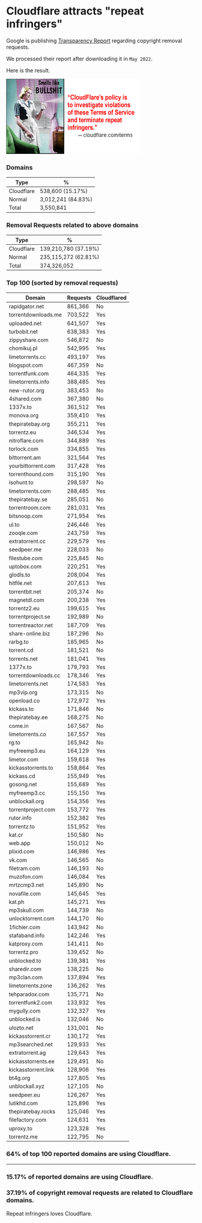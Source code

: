 # Cloudflare attracts "repeat infringers"

Google is publishing [Transparency Report](https://transparencyreport.google.com/copyright/overview) regarding copyright removal requests.

We processed their report after downloading it in `May 2022`.

Here is the result.

![](../../image/smellslikebs.gif)


### Domains

| Type | % |
| --- | --- |
| Cloudflare | 538,600 (15.17%) |
| Normal | 3,012,241 (84.83%) |
| Total | 3,550,841 |


### Removal Requests related to above domains

| Type | % |
| --- | --- |
| Cloudflare | 139,210,780 (37.19%) |
| Normal | 235,115,272 (62.81%) |
| Total | 374,326,052 |


### Top 100 (sorted by removal requests)

| Domain | Requests | Cloudflared |
| --- | --- | --- |
| rapidgator.net | 861,366 | No |
| torrentdownloads.me | 703,522 | Yes |
| uploaded.net | 641,507 | Yes |
| turbobit.net | 638,383 | Yes |
| zippyshare.com | 546,872 | No |
| chomikuj.pl | 542,995 | Yes |
| limetorrents.cc | 493,197 | Yes |
| blogspot.com | 467,359 | No |
| torrentfunk.com | 464,335 | Yes |
| limetorrents.info | 388,485 | Yes |
| new-rutor.org | 383,453 | No |
| 4shared.com | 367,380 | No |
| 1337x.to | 361,512 | Yes |
| monova.org | 359,410 | Yes |
| thepiratebay.org | 355,211 | Yes |
| torrentz.eu | 346,534 | Yes |
| nitroflare.com | 344,889 | Yes |
| torlock.com | 334,855 | Yes |
| bittorrent.am | 321,564 | Yes |
| yourbittorrent.com | 317,428 | Yes |
| torrenthound.com | 315,190 | Yes |
| isohunt.to | 298,597 | No |
| limetorrents.com | 288,485 | Yes |
| thepiratebay.se | 285,051 | No |
| torrentroom.com | 281,031 | Yes |
| bitsnoop.com | 271,954 | Yes |
| ul.to | 246,446 | Yes |
| zooqle.com | 243,759 | Yes |
| extratorrent.cc | 229,579 | Yes |
| seedpeer.me | 228,033 | No |
| filestube.com | 225,845 | No |
| uptobox.com | 220,251 | Yes |
| glodls.to | 208,004 | Yes |
| hitfile.net | 207,613 | Yes |
| torrentbit.net | 205,374 | No |
| magnetdl.com | 200,238 | Yes |
| torrentz2.eu | 199,615 | Yes |
| torrentproject.se | 192,989 | No |
| torrentreactor.net | 187,709 | Yes |
| share-online.biz | 187,296 | No |
| rarbg.to | 185,965 | No |
| torrent.cd | 181,521 | No |
| torrents.net | 181,041 | Yes |
| 1377x.to | 179,793 | Yes |
| torrentdownloads.cc | 178,346 | Yes |
| limetorrents.net | 174,583 | Yes |
| mp3vip.org | 173,315 | No |
| openload.co | 172,972 | Yes |
| kickass.to | 171,846 | No |
| thepiratebay.ee | 168,275 | No |
| come.in | 167,567 | No |
| limetorrents.co | 167,557 | Yes |
| rg.to | 165,942 | No |
| myfreemp3.eu | 164,129 | Yes |
| limetor.com | 159,618 | Yes |
| kickasstorrents.to | 158,864 | Yes |
| kickass.cd | 155,949 | Yes |
| gosong.net | 155,689 | Yes |
| myfreemp3.cc | 155,150 | Yes |
| unblockall.org | 154,356 | Yes |
| torrentproject.com | 153,772 | Yes |
| rutor.info | 152,382 | Yes |
| torrentz.to | 151,952 | Yes |
| kat.cr | 150,580 | No |
| web.app | 150,012 | No |
| plixid.com | 146,986 | Yes |
| vk.com | 146,565 | No |
| filetram.com | 146,193 | No |
| muzofon.com | 146,084 | Yes |
| mrtzcmp3.net | 145,890 | No |
| novafile.com | 145,645 | Yes |
| kat.ph | 145,271 | Yes |
| mp3skull.com | 144,739 | No |
| unlocktorrent.com | 144,170 | No |
| 1fichier.com | 143,942 | No |
| stafaband.info | 142,246 | Yes |
| katproxy.com | 141,411 | No |
| torrentz.pro | 139,452 | No |
| unblocked.to | 139,381 | Yes |
| sharedir.com | 138,225 | No |
| mp3clan.com | 137,894 | Yes |
| limetorrents.zone | 136,262 | Yes |
| tehparadox.com | 135,771 | No |
| torrentfunk2.com | 133,932 | Yes |
| mygully.com | 132,327 | Yes |
| unblocked.is | 132,046 | No |
| ulozto.net | 131,001 | No |
| kickasstorrent.cr | 130,172 | Yes |
| mp3searched.net | 129,933 | Yes |
| extratorrent.ag | 129,643 | Yes |
| kickasstorrents.ee | 129,491 | No |
| kickasstorrent.link | 128,906 | Yes |
| bt4g.org | 127,805 | Yes |
| unblockall.xyz | 127,105 | No |
| seedpeer.eu | 126,267 | Yes |
| lutikhd.com | 125,896 | Yes |
| thepiratebay.rocks | 125,046 | Yes |
| filefactory.com | 124,631 | Yes |
| uproxy.to | 123,328 | Yes |
| torrentz.me | 122,795 | No |

### 64% of top 100 reported domains are using Cloudflare.


---

### 15.17% of reported domains are using Cloudflare.
### 37.19% of copyright removal requests are related to Cloudflare domains.

Repeat infringers loves Cloudflare.
